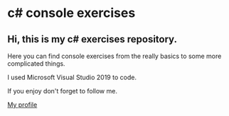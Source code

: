 # **c# console exercises**
Hi, this is my **c# exercises repository**.
---
Here you can find console exercises from the really basics to some more complicated things.

I used Microsoft Visual Studio 2019 to code.

If you enjoy don't forget to follow me.

[My profile](https://github.com/gpe0)
